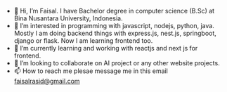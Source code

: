 - 👋 Hi, I’m Faisal. I have Bachelor degree in computer science (B.Sc) at Bina Nusantara University, Indonesia.
- 👀 I’m interested in programming with javascript, nodejs, python, java. Mostly I am doing backend things with express.js, nest.js, springboot, django or flask. Now I am learning frontend too.
- 🌱 I’m currently learning and working with reactjs and next js for frontend.
- 💞️ I’m looking to collaborate on AI project or any other website projects.
- 📫 How to reach me plesae message me in this email faisalrasid@gmail.com

<!---
vai21/vai21 is a ✨ special ✨ repository because its `README.md` (this file) appears on your GitHub profile.
You can click the Preview link to take a look at your changes.
--->
